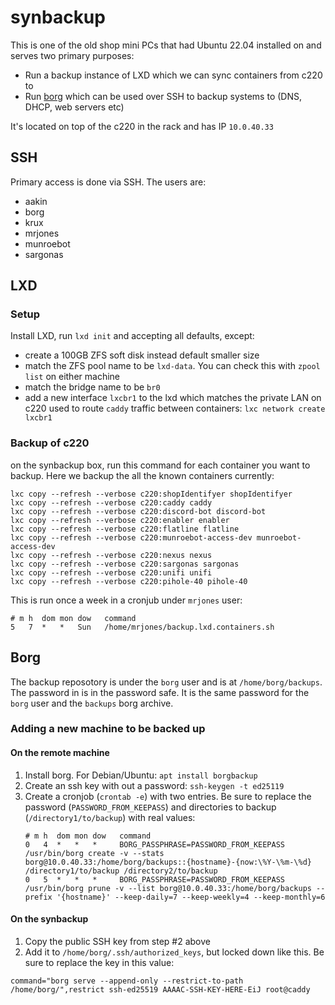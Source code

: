 # synbackup

This is one of the old shop mini PCs that had Ubuntu 22.04 installed on and serves two primary purposes:

* Run a backup instance of LXD which we can sync containers from c220 to 
* Run [borg](https://borgbackup.readthedocs.io) which can be used over SSH to backup systems to (DNS, DHCP, web servers etc)

It's located on top of the c220 in the rack and has IP `10.0.40.33`

## SSH

Primary access is done via SSH. The users are:

* aakin  
* borg  
* krux  
* mrjones  
* munroebot  
* sargonas

## LXD

### Setup

Install LXD, run `lxd init` and accepting all defaults, except:
* create a 100GB ZFS soft disk instead default smaller size
* match the ZFS pool name to be `lxd-data`.  You can check this with `zpool list` on either machine
* match the bridge name to be `br0`
* add a new interface `lxcbr1` to the lxd which matches  the private LAN on c220 used to route `caddy` traffic between containers: `lxc network create lxcbr1`

### Backup of c220

on the synbackup box, run this command for each container you want to backup. Here we backup the all the known containers currently:

```
lxc copy --refresh --verbose c220:shopIdentifyer shopIdentifyer
lxc copy --refresh --verbose c220:caddy caddy
lxc copy --refresh --verbose c220:discord-bot discord-bot
lxc copy --refresh --verbose c220:enabler enabler
lxc copy --refresh --verbose c220:flatline flatline
lxc copy --refresh --verbose c220:munroebot-access-dev munroebot-access-dev
lxc copy --refresh --verbose c220:nexus nexus
lxc copy --refresh --verbose c220:sargonas sargonas
lxc copy --refresh --verbose c220:unifi unifi
lxc copy --refresh --verbose c220:pihole-40 pihole-40
```

This is run once a week in a cronjub under `mrjones` user:

```
# m h  dom mon dow   command
5   7  *   *   Sun   /home/mrjones/backup.lxd.containers.sh
```

## Borg

The backup reposotory is under the `borg` user and is at `/home/borg/backups`.  The password in is in the password safe.  It is the same password for the `borg` user and the `backups` borg archive.

### Adding a new machine to be backed up

#### On the remote machine

1. Install borg.  For Debian/Ubuntu: `apt install borgbackup`
2. Create an ssh key with out a password: `ssh-keygen -t ed25119`
3. Create a cronjob (`crontab -e`) with two entries. Be sure to replace the password (`PASSWORD_FROM_KEEPASS`) and directories to backup (`/directory1/to/backup`) with real values:
   ```
   # m h  dom mon dow   command
   0   4  *   *   *     BORG_PASSPHRASE=PASSWORD_FROM_KEEPASS /usr/bin/borg create -v --stats borg@10.0.40.33:/home/borg/backups::{hostname}-{now:\%Y-\%m-\%d}  /directory1/to/backup /directory2/to/backup
   0   5  *   *   *     BORG_PASSPHRASE=PASSWORD_FROM_KEEPASS /usr/bin/borg prune -v --list borg@10.0.40.33:/home/borg/backups --prefix '{hostname}' --keep-daily=7 --keep-weekly=4 --keep-monthly=6
   ```
   
#### On the synbackup

1. Copy the public SSH key from step #2 above
2. Add it to `/home/borg/.ssh/authorized_keys`, but locked down like this.  Be sure to replace the key in this value:
  ```
  command="borg serve --append-only --restrict-to-path /home/borg/",restrict ssh-ed25519 AAAAC-SSH-KEY-HERE-EiJ root@caddy
  ```

